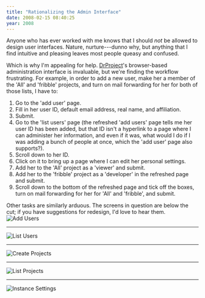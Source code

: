 ```yaml
---
title: "Rationalizing the Admin Interface"
date: 2008-02-15 08:40:25
year: 2008
---
```

Anyone who has ever worked with me knows that I should <em>not</em> be allowed to design user interfaces. Nature, nurture---dunno why, but anything that I find intuitive and pleasing leaves most people queasy and confused.

Which is why I'm appealing for help.  <a href="http://www.drproject.org">DrProject</a>'s browser-based administration interface is invaluable, but we're finding the workflow frustrating. For example, in order to add a new user, make her a member of the 'All' and 'fribble' projects, and turn on mail forwarding for her for both of those lists, I have to:
<ol>
	<li>Go to the 'add user' page.</li>
	<li>Fill in her user ID, default email address, real name, and affiliation.</li>
	<li>Submit.</li>
	<li>Go to the 'list users' page (the refreshed 'add users' page tells me her user ID has been added, but that ID isn't a hyperlink to a page where I can administer her information, and even if it was, what would I do if I was adding a bunch of people at once, which the 'add user' page also supports?).</li>
	<li>Scroll down to her ID.</li>
	<li>Click on it to bring up a page where I can edit her personal settings.</li>
	<li>Add her to the 'All' project as a 'viewer' and submit.</li>
	<li>Add her to the 'fribble' project as a 'developer' in the refreshed page and submit.</li>
	<li>Scroll down to the bottom of the refreshed page and tick off the boxes, turn on mail forwarding for her for 'All' and 'fribble', and submit.</li>
</ol>
Other tasks are similarly arduous. The screens in question are below the cut; if you have suggestions for redesign, I'd love to hear them.

<img src="{{site.github.url}}/files/2008/02/add-users.png" alt="Add Users" />

<hr />

<img src="{{site.github.url}}/files/2008/02/list-users.png" alt="List Users" />

<hr />

<img src="{{site.github.url}}/files/2008/02/create-projects.png" alt="Create Projects" />

<hr />

<img src="{{site.github.url}}/files/2008/02/project-list.png" alt="List Projects" />

<hr />

<img src="{{site.github.url}}/files/2008/02/instance-settings.png" alt="Instance Settings" />
